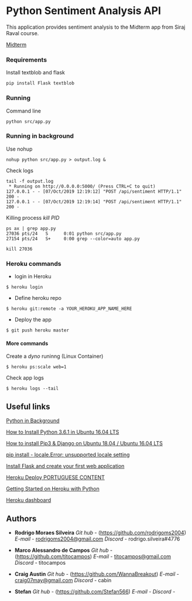 # Python Sentiment Analysis API

This application provides sentiment analysis to the Midterm app from Siraj Raval course.

[Midterm](https://github.com/rodrigoms2004/FinanceMidTermSiraj2019)


### Requirements


Install textblob and flask

```
pip install Flask textblob
```

### Running

Command line

```
python src/app.py
```

### Running in background


Use nohup 
```
nohup python src/app.py > output.log &
```


Check logs
```
tail -f output.log 
 * Running on http://0.0.0.0:5000/ (Press CTRL+C to quit)
127.0.0.1 - - [07/Oct/2019 12:19:12] "POST /api/sentiment HTTP/1.1" 200 -
127.0.0.1 - - [07/Oct/2019 12:19:14] "POST /api/sentiment HTTP/1.1" 200 -
```

Killing process *kill PID*
```
ps ax | grep app.py
27036 pts/24   S      0:01 python src/app.py
27154 pts/24   S+     0:00 grep --color=auto app.py

kill 27036
```

### Heroku commands


* login in Heroku
```
$ heroku login
```

* Define heroku repo
```
$ heroku git:remote -a YOUR_HEROKU_APP_NAME_HERE
```

* Deploy the app
```
$ git push heroku master
```

#### More commands

Create a *dyno* runinng (Linux Container)
```
$ heroku ps:scale web=1
```

Check app logs
```
$ heroku logs --tail
```

## Useful links

[Python in Background](https://janakiev.com/blog/python-background/)

[How to Install Python 3.6.1 in Ubuntu 16.04 LTS](http://ubuntuhandbook.org/index.php/2017/07/install-python-3-6-1-in-ubuntu-16-04-lts/)

[How to install Pip3 & Django on Ubuntu 18.04 / Ubuntu 16.04 LTS](https://computingforgeeks.com/how-to-install-pip3-django-on-ubuntu-18-04-ubuntu-16-04-lts/)


[pip install - locale.Error: unsupported locale setting](https://stackoverflow.com/questions/36394101/pip-install-locale-error-unsupported-locale-setting)

[Install Flask and create your first web application](https://dev.to/sahilrajput/install-flask-and-create-your-first-web-application-2dba)

[Heroku Deploy PORTUGUESE CONTENT](https://jtemporal.com/deploy-flask-heroku/)

[Getting Started on Heroku with Python](https://devcenter.heroku.com/articles/getting-started-with-python)

[Heroku dashboard](https://dashboard.heroku.com)


## Authors

* **Rodrigo Moraes Silveira**
*Git hub* - (https://github.com/rodrigoms2004)
*E-mail*  - rodrigoms2004@gmail.com
*Discord* - rodrigo.silveira#4776

* **Marco Alessandro de Campos**
*Git hub* - (https://github.com/titocampos)
*E-mail*  - titocampos@gmail.com
*Discord* - titocampos

* **Craig Austin**
*Git hub* - (https://github.com/WannaBreakout)
*E-mail*  - craig07may@gmail.com
*Discord* - cabin

* **Stefan**
*Git hub* - (https://github.com/Stefan566)
*E-mail*  - 
*Discord* - 


 